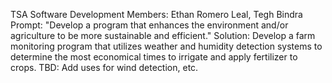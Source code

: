 TSA Software Development
Members: Ethan Romero Leal, Tegh Bindra
Prompt: "Develop a program that enhances the environment and/or agriculture to be more sustainable and efficient."
Solution: Develop a farm monitoring program that utilizes weather and humidity detection systems to determine the most economical times to irrigate and apply fertilizer to crops.
TBD: Add uses for wind detection, etc.
